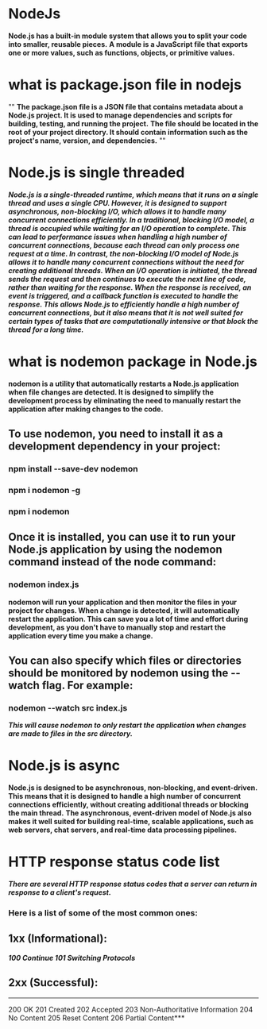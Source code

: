 # NodeJs

**Node.js has a built-in module system that allows you to split your code into smaller, reusable pieces.** 
**A module is a JavaScript file that exports one or more values, such as functions, objects, or primitive values.**


# what is package.json file in nodejs
""
    **The package.json file is a JSON file that contains metadata about a Node.js project. It is used to manage dependencies and scripts for**      
    **building, testing, and running the project.**
    **The file should be located in the root of your project directory. It should contain information such as the project's name, version, and** 
    **dependencies.**
""

# Node.js is single threaded

***Node.js is a single-threaded runtime, which means that it runs on a single thread and uses a single CPU. However, it is designed to support asynchronous, non-blocking I/O, which allows it to handle many concurrent connections efficiently.
In a traditional, blocking I/O model, a thread is occupied while waiting for an I/O operation to complete. This can lead to performance issues when handling a high number of concurrent connections, because each thread can only process one request at a time.
In contrast, the non-blocking I/O model of Node.js allows it to handle many concurrent connections without the need for creating additional threads. When an I/O operation is initiated, the thread sends the request and then continues to execute the next line of code, rather than waiting for the response. When the response is received, an event is triggered, and a callback function is executed to handle the response.
This allows Node.js to efficiently handle a high number of concurrent connections, but it also means that it is not well suited for certain types of tasks that are computationally intensive or that block the thread for a long time.***

# what is nodemon package in Node.js

**nodemon is a utility that automatically restarts a Node.js application when file changes are detected. It is designed to simplify the development process by eliminating the need to manually restart the application after making changes to the code.**

## To use nodemon, you need to install it as a development dependency in your project:
### npm install --save-dev nodemon
### npm i nodemon -g
### npm i nodemon


## Once it is installed, you can use it to run your Node.js application by using the nodemon command instead of the node command:
### nodemon index.js

**nodemon will run your application and then monitor the files in your project for changes. When a change is detected, it will automatically restart the application. This can save you a lot of time and effort during development, as you don't have to manually stop and restart the application every time you make a change.**

## You can also specify which files or directories should be monitored by nodemon using the --watch flag. For example:
### nodemon --watch src index.js

***This will cause nodemon to only restart the application when changes are made to files in the src directory.***



# Node.js is async
**Node.js is designed to be asynchronous, non-blocking, and event-driven. This means that it is designed to handle a high number of concurrent connections efficiently, without creating additional threads or blocking the main thread.**
**The asynchronous, event-driven model of Node.js also makes it well suited for building real-time, scalable applications, such as web servers, chat servers, and real-time data processing pipelines.**

# HTTP response status code list

***There are several HTTP response status codes that a server can return in response to a client's request.***

 ### Here is a list of some of the most common ones:

 ## 1xx (Informational):
***100 Continue
101 Switching Protocols***

## 2xx (Successful):
***
200 OK
201 Created
202 Accepted
203 Non-Authoritative Information
204 No Content
205 Reset Content
206 Partial Content***

